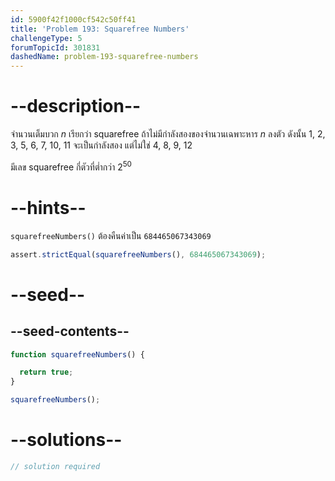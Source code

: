 ```yaml
---
id: 5900f42f1000cf542c50ff41
title: 'Problem 193: Squarefree Numbers'
challengeType: 5
forumTopicId: 301831
dashedName: problem-193-squarefree-numbers
---
```


# --description--


จำนวนเต็มบวก $n$ เรียกว่า squarefree ถ้าไม่มีกำลังสองของจำนวนเฉพาะหาร $n$ ลงตัว ดังนั้น 1, 2, 3, 5, 6, 7, 10, 11 จะเป็นกำลังสอง แต่ไม่ใช่ 4, 8, 9, 12

มีเลข squarefree กี่ตัวที่ต่ำกว่า $2^{50}$

# --hints--

`squarefreeNumbers()` ต้องคืนค่าเป็น `684465067343069`

```js
assert.strictEqual(squarefreeNumbers(), 684465067343069);
```

# --seed--

## --seed-contents--

```js
function squarefreeNumbers() {

  return true;
}

squarefreeNumbers();
```

# --solutions--

```js
// solution required
```
